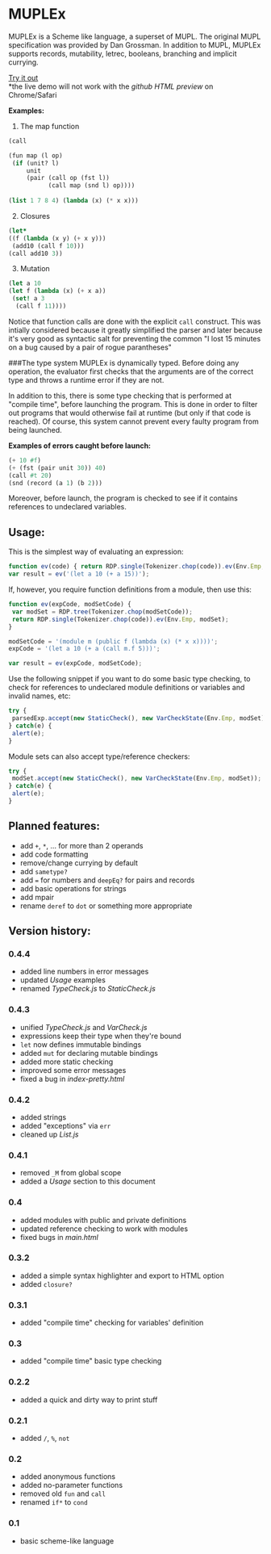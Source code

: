 MUPLEx
======

MUPLEx is a Scheme like language, a superset of MUPL. The original MUPL specification was provided by Dan Grossman.
In addition to MUPL, MUPLEx supports records, mutability, letrec, booleans, branching and implicit currying.

[Try it out](http://htmlpreview.github.com/?https://github.com/madflame991/muplex/blob/working/main.html)  
\*the live demo will not work with the *github HTML preview* on Chrome/Safari

**Examples:**

1. The map function

 ```scheme
(call 

 (fun map (l op)
  (if (unit? l) 
      unit
      (pair (call op (fst l))
            (call map (snd l) op))))
           
 (list 1 7 8 4) (lambda (x) (* x x)))
```

2. Closures

 ```scheme
(let* 
 ((f (lambda (x y) (+ x y)))
  (add10 (call f 10)))
 (call add10 3))
```

3. Mutation

 ```scheme
(let a 10
 (let f (lambda (x) (+ x a))
  (set! a 3
   (call f 11))))
```

Notice that function calls are done with the explicit `call` construct. 
This was intially considered because it greatly simplified the parser and later because 
it's very good as syntactic salt for preventing the common "I lost 15 minutes on a bug caused by a pair of rogue parantheses" 


###The type system
MUPLEx is dynamically typed. Before doing any operation, the evaluator first checks that the arguments 
are of the correct type and throws a runtime error if they are not.

In addition to this, there is some type checking that is performed at "compile time", before launching the program. 
This is done in order to filter out programs that would otherwise fail at runtime (but only if that code is reached). 
Of course, this system cannot prevent every faulty program from being launched.

**Examples of errors caught before launch:**

```scheme
(+ 10 #f)
(+ (fst (pair unit 30)) 40)
(call #t 20)
(snd (record (a 1) (b 2)))
```

Moreover, before launch, the program is checked to see if it contains references to undeclared variables.

Usage:
------

This is the simplest way of evaluating an expression: 

```js
function ev(code) { return RDP.single(Tokenizer.chop(code)).ev(Env.Emp, ModuleSet.getEmp()); }
var result = ev('(let a 10 (+ a 15))');
```

If, however, you require function definitions from a module, then use this:

```js
function ev(expCode, modSetCode) {
 var modSet = RDP.tree(Tokenizer.chop(modSetCode));
 return RDP.single(Tokenizer.chop(code)).ev(Env.Emp, modSet); 
}

modSetCode = '(module m (public f (lambda (x) (* x x))))';
expCode = '(let a 10 (+ a (call m.f 5)))';

var result = ev(expCode, modSetCode);
```

Use the following snippet if you want to do some basic type checking, to check for references to 
undeclared module definitions or variables and invalid names, etc:

```js
try {
 parsedExp.accept(new StaticCheck(), new VarCheckState(Env.Emp, modSet));
} catch(e) {
 alert(e);
}
```

Module sets can also accept type/reference checkers:

```js
try {
 modSet.accept(new StaticCheck(), new VarCheckState(Env.Emp, modSet));
} catch(e) {
 alert(e);
}
```

Planned features:
-----------------

* add `+`, `*`, ... for more than 2 operands
* add code formatting
* remove/change currying by default
* add `sametype?`
* add `=` for numbers and `deepEq?` for pairs and records
* add basic operations for strings
* add mpair
* rename `deref` to `dot` or something more appropriate

Version history:
----------------

### 0.4.4

* added line numbers in error messages
* updated *Usage* examples
* renamed *TypeCheck.js* to *StaticCheck.js*

### 0.4.3

* unified *TypeCheck.js* and *VarCheck.js*
* expressions keep their type when they're bound
* `let` now defines immutable bindings
* added `mut` for declaring mutable bindings
* added more static checking 
* improved some error messages
* fixed a bug in *index-pretty.html*

### 0.4.2

* added strings
* added "exceptions" via `err`
* cleaned up *List.js*

### 0.4.1

* removed `_M` from global scope
* added a *Usage* section to this document

### 0.4

* added modules with public and private definitions
* updated reference checking to work with modules
* fixed bugs in *main.html*

### 0.3.2

* added a simple syntax highlighter and export to HTML option
* added `closure?`

### 0.3.1

* added "compile time" checking for variables' definition

### 0.3

* added "compile time" basic type checking

### 0.2.2

* added a quick and dirty way to print stuff

### 0.2.1

* added `/`, `%`, `not`

### 0.2

* added anonymous functions
* added no-parameter functions
* removed old `fun` and `call`
* renamed `if*` to `cond`

### 0.1

* basic scheme-like language